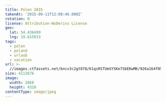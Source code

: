 ```yaml
---
title: Polen 2015
takenAt: '2015-09-11T12:08:46.000Z'
rotation: 0
license: Attribution-NoDerivs License
geo:
  lat: 54.436499
  lng: 19.615833
tags:
  - polen
  - poland
  - urlaub
  - vacation
url: >-
  //images.ctfassets.net/bncv3c2gt878/61qsRSTUmSYSKe7SbEKwMK/926a164f0523beec257979c11a50c669/polen-2015_25836871322_o
size: 4112676
image:
  width: 2868
  height: 4310
contentType: image/jpeg
---
```


